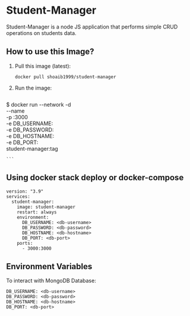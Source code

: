 # Student-Manager

Student-Manager is a node JS application that performs simple CRUD operations on students data.

## How to use this Image?

1. Pull this image (latest): 

    `docker pull shoaib1999/student-manager`

2. Run the image:
    ```
$ docker run --network <your-network> -d \
    --name <container-name> \
    -p <host-port>:3000 \
        -e DB_USERNAME: <db-username> \
        -e DB_PASSWORD: <db-password> \
        -e DB_HOSTNAME: <db-hostname> \
        -e DB_PORT: <db-port> \
    student-manager:tag
           
    ```

## Using docker stack deploy or docker-compose

```
version: "3.9"
services:
  student-manager:
    image: student-manager
    restart: always
    environment:
      DB_USERNAME: <db-username>
      DB_PASSWORD: <db-password>
      DB_HOSTNAME: <db-hostname>
      DB_PORT: <db-port>
    ports:
      - 3000:3000
```

## Environment Variables

To interact with MongoDB Database:

```
DB_USERNAME: <db-username>
DB_PASSWORD: <db-password>
DB_HOSTNAME: <db-hostname>
DB_PORT: <db-port>
```
